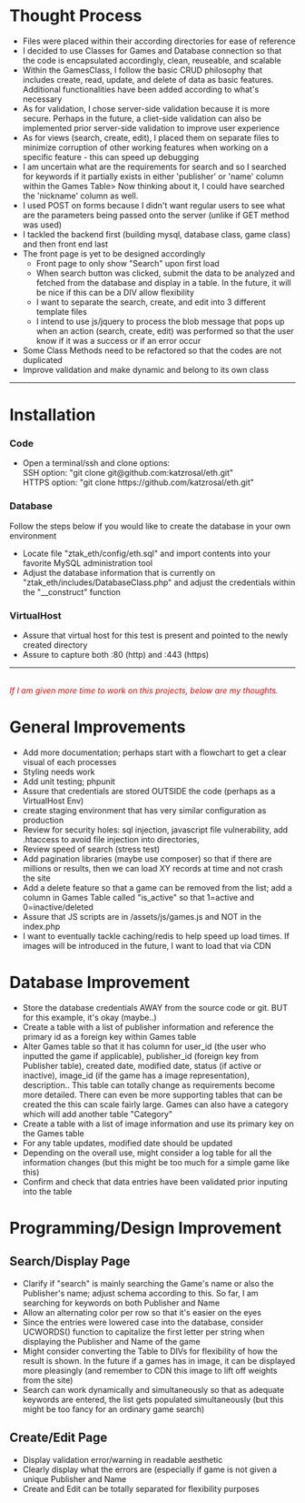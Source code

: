 <h1>
Thought Process
</h1>
<ul>
<li>Files were placed within their according directories for ease of reference</li>
<li>I decided to use Classes for Games and Database connection so that the code is encapsulated accordingly, clean, reuseable, and scalable </li>
<li>Within the GamesClass, I follow the basic CRUD philosophy that includes create, read, update, and delete of data as basic features. Additional functionalities have been added according to what's necessary</li>
<li>As for validation, I chose server-side validation because it is more secure. Perhaps in the future, a cliet-side validation can also be implemented prior server-side validation to improve user experience</li>
<li>As for views (search, create, edit), I placed them on separate files to minimize corruption of other working features when working on a specific feature - this can speed up debugging</li>
<li>I am uncertain what are the requirements for search and so I searched for keywords if it partially exists in either 'publisher' or 'name' column within the Games Table> Now thinking about it, I could have searched the 'nickname' column as well.</li>
<li>I used POST on forms because I didn't want regular users to see what are the parameters being passed onto the server (unlike if GET method was used)</li>
<li>I tackled the backend first (building mysql, database class, game class) and then front end last</li>
<li>The front page is yet to be designed accordingly
<br/>
<ul>
    <li>Front page to only show "Search" upon first load</li>
    <li>When search button was clicked, submit the data to be analyzed and fetched from the database and display in a table. In the future, it will be nice if this can be a DIV allow flexibility</li>
    <li>I want to separate the search, create, and edit into 3 different template files</li>
    <li>I intend to use js/jquery to process the blob message that pops up when an action (search, create, edit) was performed so that the user know if it was a success or if an error occur</li>
</ul>
</li>
<li>Some Class Methods need to be refactored so that the codes are not duplicated</li>
<li>Improve validation and make dynamic and belong to its own class</li>
</ul>

<hr/>

<h1>
Installation
</h1>
<h3>Code</h3>
<ul>
<li>Open a terminal/ssh and clone options:
<br/>SSH option: "git clone git@github.com:katzrosal/eth.git"
<br/>HTTPS option: "git clone https://github.com/katzrosal/eth.git"
</li>
</ul>
<h3>Database</h3>
Follow the steps below if you would like to create the database in your own environment
<ul>
<li>
Locate file "ztak_eth/config/eth.sql" and import contents into your favorite MySQL administration tool 
</li>
<li>
Adjust the database information that is currently on "ztak_eth/includes/DatabaseClass.php" and adjust the credentials within the "__construct" function
</li>
</ul>

<h3>VirtualHost</h3>
<ul>
<li>Assure that virtual host for this test is present and pointed to the newly created directory</li>
<li>Assure to capture both :80 (http) and :443 (https)</li>
</ul>

<hr/>

<br/>
<i style="color:red;">If I am given more time to work on this projects, below are my thoughts.</i>

<h1>
General Improvements
</h1>

<ul>
<li>Add more documentation; perhaps start with a flowchart to get a clear visual of each processes</li>
<li>Styling needs work</li>
<li>Add unit testing; phpunit</li>
<li>Assure that credentials are stored OUTSIDE the code (perhaps as a VirtualHost Env)</li>
<li>create staging environment that has very similar configuration as production</li>
<li>Review for security holes: sql injection, javascript file vulnerability, add .htaccess to avoid file injection into directories, </li>
<li>Review speed of search (stress test)</li>
<li>Add pagination libraries (maybe use composer) so that if there are millions or results, then we can load XY records at time and not crash the site</li>
<li>Add a delete feature so that a game can be removed from the list; add a column in Games Table called "is_active" so that 1=active and 0=inactive/deleted</li>
<li>Assure that JS scripts are in /assets/js/games.js and NOT in the index.php</li>
<li>I want to eventually tackle caching/redis to help speed up load times. If images will be introduced in the future, I want to load that via CDN</li>
</ul>

<h1>
Database Improvement
</h1>

<ul>
<li>
Store the database credentials AWAY from the source code or git. BUT for this example, it's okay (maybe..)
</li>
<li>
Create a table with a list of publisher information and reference the primary id as a foreign key within Games table
</li>
<li>
Alter Games table so that it has column for user_id (the user who inputted the game if applicable), publisher_id (foreign key from Publisher table), created date, modified date, status (if active or inactive), image_id (if the game has a image representation), description.. This table can totally change as requirements become more detailed. There can even be more supporting tables that can be created the this can scale fairly large. Games can also have a category which will add another table "Category"  
</li>
<li>
Create a table with a list of image information and use its primary key on the Games table
</li>
<li>
For any table updates, modified date should be updated
</li>
<li>
Depending on the overall use, might consider a log table for all the information changes (but this might be too much for a simple game like this)
</li>
<li>
Confirm and check that data entries have been validated prior inputing into the table
</li>
</ul>

<h1>
Programming/Design Improvement
</h1>

<h2>Search/Display Page</h2>
<ul>
<li>Clarify if "search" is mainly searching the Game's name or also the Publisher's name; adjust schema according to this. So far, I am searching for keywords on both Publisher and Name</li>
<li>Allow an alternating color per row so that it's easier on the eyes</li>
<li>Since the entries were lowered case into the database, consider UCWORDS() function to capitalize the first letter per string when displaying the Publisher and Name of the game</li>
<li>Might consider converting the Table to DIVs for flexibility of how the result is shown. In the future if a games has in image, it can be displayed more pleasingly (and remember to CDN this image to lift off weights from the site)</li>
<li>Search can work dynamically and simultaneously so that as adequate keywords are entered, the list gets populated simultaneously (but this might be too fancy for an ordinary game search)</li>
</ul>
<h2>Create/Edit Page</h2>
<ul>
<li>Display validation error/warning in readable aesthetic</li>
<li>Clearly display what the errors are (especially if game is not given a unique Publisher and Name</li>
<li>Create and Edit can be totally separated for flexibility purposes</li>
</ul>
